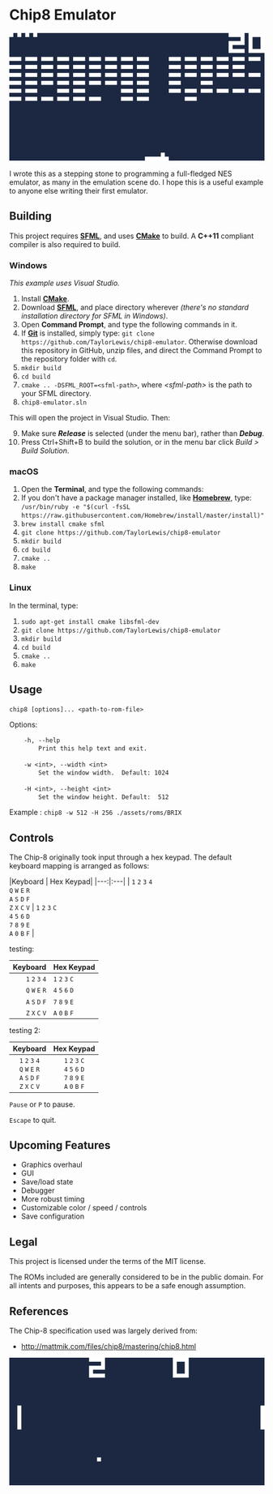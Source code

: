 # Chip8 Emulator

![Brix](/docs/screenshots/BRIX.gif)

I wrote this as a stepping stone to programming a full-fledged NES emulator, as many in the emulation scene do. I hope this is a useful example to anyone else writing their first emulator.

## Building

This project requires **[SFML](https://www.sfml-dev.org/)**, and uses **[CMake](https://cmake.org/)** to build. A **C++11** compliant compiler is also required to build.

### Windows

*This example uses Visual Studio.*

1. Install **[CMake](https://cmake.org/download/)**.
2. Download **[SFML](https://www.sfml-dev.org/download.php)**, and place directory wherever *(there's no standard installation directory for SFML in Windows)*.
3. Open **Command Prompt**, and type the following commands in it.
4. If **[Git](https://git-scm.com/download/win)** is installed, simply type: `git clone https://github.com/TaylorLewis/chip8-emulator`. Otherwise download this repository in GitHub, unzip files, and direct the Command Prompt to the repository folder with `cd`.
5. `mkdir build`
6. `cd build`
7. `cmake .. -DSFML_ROOT=<sfml-path>`, where *\<sfml-path>* is the path to your SFML directory.
8. `chip8-emulator.sln`

This will open the project in Visual Studio. Then:

9. Make sure _**Release**_ is selected (under the menu bar), rather than _**Debug**_.
10. Press Ctrl+Shift+B to build the solution, or in the menu bar click *Build > Build Solution*.


### macOS

1. Open the **Terminal**, and type the following commands:
2. If you don't have a package manager installed, like **[Homebrew](https://brew.sh/)**, type:
`/usr/bin/ruby -e "$(curl -fsSL https://raw.githubusercontent.com/Homebrew/install/master/install)"`
3. `brew install cmake sfml`
4. `git clone https://github.com/TaylorLewis/chip8-emulator`
5. `mkdir build`
6. `cd build`
7. `cmake ..`
8. `make`

### Linux

In the terminal, type:

1. `sudo apt-get install cmake libsfml-dev`
2. `git clone https://github.com/TaylorLewis/chip8-emulator`
3. `mkdir build`
4. `cd build`
5. `cmake ..`
6. `make`

## Usage


`chip8 [options]... <path-to-rom-file>`

Options:
```
    -h, --help 
    	Print this help text and exit.
        
    -w <int>, --width <int>
    	Set the window width.  Default: 1024
        
    -H <int>, --height <int>
    	Set the window height. Default:  512
```
    
Example : `chip8 -w 512 -H 256 ./assets/roms/BRIX`


## Controls

The Chip-8 originally took input through a hex keypad. The default keyboard mapping is arranged as follows:

|Keyboard | Hex Keypad|
     |---:|:---|
| `1` `2` `3` `4`<br>`Q` `W` `E` `R`<br>`A` `S` `D` `F`<br>`Z` `X` `C` `V` | `1` `2` `3` `C`<br>`4` `5` `6` `D`<br>`7` `8` `9` `E`<br>`A` `0` `B` `F` |

testing:

|        Keyboard | Hex Keypad      |
|             ---:|:---             |
| `1` `2` `3` `4` | `1` `2` `3` `C` |
| `Q` `W` `E` `R` | `4` `5` `6` `D` |
| `A` `S` `D` `F` | `7` `8` `9` `E` |
| `Z` `X` `C` `V` | `A` `0` `B` `F` |

testing 2:

| Keyboard | Hex Keypad |
| :---:|:---: |
| `1` `2` `3` `4`<br>`Q` `W` `E` `R`<br>`A` `S` `D` `F`<br>`Z` `X` `C` `V` | `1` `2` `3` `C`<br>`4` `5` `6` `D`<br>`7` `8` `9` `E`<br>`A` `0` `B` `F` |

`Pause` or `P` to pause.

`Escape` to quit.

## Upcoming Features

* Graphics overhaul
* GUI
* Save/load state
* Debugger
* More robust timing
* Customizable color / speed / controls
* Save configuration

## Legal

This project is licensed under the terms of the MIT license.

The ROMs included are generally considered to be in the public domain. For all intents and purposes, this appears to be a safe enough assumption.

## References

The Chip-8 specification used was largely derived from:
* http://mattmik.com/files/chip8/mastering/chip8.html

![Pong](/docs/screenshots/PONG.gif)
